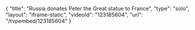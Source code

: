 {
    "title": "Russia donates Peter the Great statue to France",
    "type": "solo",
    "layout": "iframe-static",
    "videoId": "123185604",
    "url": "\/tvpembed\/123185604"
}